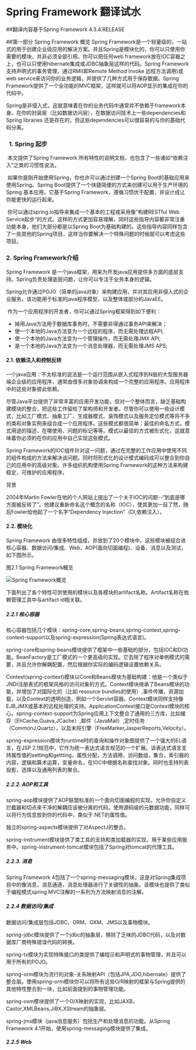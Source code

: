 # Spring Framework 翻译试水
##翻译内容基于Spring Framework 4.3.4.RELEASE

##第一部分 Spring Framework 概览
  Spring Framework是一个轻量级的，一站式的用于创建企业级应用的解决方案。并且Spring是模块化的，你可以只使用你需要的模块，并非必须全部引用。你可以把任何web framework放在IOC容器之上，也可以只使用hibernate集成或JDBC抽象层这样的代码。Spring Framework支持声明式的事务管理，通过RMI(即Remote Method Invoke 远程方法调用)或web service来访问你的业务逻辑，并提供了几种方式用于保存数据。Spring Framework提供了一个全功能的MVC框架，这样就可以将AOP显示的集成在你的代码中。

  Spring是非侵入式，这就意味着在你的业务代码中通常并不依赖于framework本身。在你的封装层（比如数据访问层），在数据访问技术上一些dependencies和Spring libraries 还是存在的，但这些dependencies可以很容易的与你的基础代码分离。

###   1. Spring 起步
  本文提供了Spring Framework 所有特性的说明文档，也包含了一些诸如“依赖注入”之类的习惯性说法。

  如果你是刚开始使用Spring，你也许可以通过创建一个Spring Boot的基础应用来使用Spring。Spring Boot提供了一个快捷简便的方式来创建可以用于生产环境的Spring 基本应用。它基于Spring Framework，遵循习惯优于配置，并设计成让你能更快的运行起来。

  你可以通过spring.io指导来集成一个基本的工程或采用像“构建RESTful Web Service起步”的方式。这样的方式更加容易理解，同时这些指导内容都非常注重功能本身，他们大部分都是以Spring Boot为基础构建的。这些指导内容同样包含了一些其他的Spring项目，这样当你要解决一个特殊问题的时候就可以考虑这些项目。
### 2. Spring Framework介绍

  Spring Framework 是一个java框架，用来为开发java应用提供多方面的底层支持。Spring负责处理底层问题，让你可以专注于业务本身的逻辑。

  Spring允许通过POJO（简单的java对象）来构建应用，并对其应用非侵入式的企业服务。该功能用于标准的java程序模型，以及整体或部分的JavaEE。

  作为一个应用程序的开发者，你可以通过Spring框架得到如下便利：

 - 掉用Java方法用于数据库事务时，不需要非得通过事务API来解决；
 - 使一个本地的Java方法变为一个远程的程序，而无需处理远程API;
 - 使一个本地的Java方法变为一个管理操作，而无需处理JMX API;
 - 是一个本地的Java方法变为一个消息处理器，而无需处理JMS APS;

#### 2.1. 依赖注入和控制反转
一个java应用：不太标准的说法是一个运行范围从嵌入式程序到N层的大型服务器端企业级的应用程序，通常由很多对象协调来构成一个完整的应用程序。应用程序中的这些对象彼此依赖。

尽管Java平台提供了非常丰富的应用开发功能，但对一个整体而言，缺乏基础构建模块的整合，把这些工作留给了架构师和开发者。尽管你可以使用一些设计模式，比如工厂模式、抽象工厂、生成器模式、装饰模式以及服务定位模式等将不多的类和对象实例来组合成一个应用程序。这些模式都很简单：最佳的命名方式，模式用途的描述、在哪使用、问题的标记等等。模式以最佳的方式被形式化，这就意味着你必须的在你的应用中自己实现这些模式。

Spring Framework的IOC组件针对这一问题，通过在完整的工作应用中使用不同的组件构成的方法来解决该问题。同时将形式化的设计模式编码成可以整合到你自己的应用中的高级对象。许多组织机构使用Spring Framework的这种方法来构建稳定，可维护的应用程序。
  

背景

  2004年Martin Fowler在他的个人网站上提出了一个关于IOC的问题--“到底是哪方面被反转了”。他建议重新命名这个概念的名称（IOC），使其更加一目了然，随后Fowler给他起了一个名字“Dependency Injection”（DI,依赖注入）。

#### 2.2. 模块化

Spring Framework 由很多特性组成，并放到了20个模块中。这些模块被组合进核心容器、数据访问/集成、Web、AOP(面向切面编程)、设备、消息以及测试，如下图所示。

  图2.1 Spring Framework概览

  ![Spring Framework概览](http://docs.spring.io/spring/docs/current/spring-framework-reference/htmlsingle/images/xspring-overview.png.pagespeed.ic.r3l2HohxPQ.webp)

  下面列出了各个特性可供使用的模块以及各模块的artifact名称。Artifact名称在依赖管理工具中与artifact id相关联。

##### 2.2.1 核心容器

  核心容器包括几个模块：spring-core,spring-beans,spring-context,spring-context-support以及spring-expression(Spring表达式语言)。

  spring-core和spring-beans模块提供了框架中一些基础的部分，包括IOC和DI功能。BeanFactory是工厂模式的一个更高级的实现。它去除了程序对单例模式的需要，并且允许你解耦配置，然后根据你实际的编码逻辑设置依赖关系。

  Context(spring-context)模块以Core和Beans模块为基础构建：他是一个类似于JNDI注册表式的框架风格的访问对象的方式。Context模块继承了Beans模块的功能，并增加了对国际化的（比如 resource bundles的使用）,事件传播，资源加载，以及Context的透明创造，例如一个Servlet容器。Context模块同样支持像EJB,JMX或基本的远程处理的支持。ApplicationContext接口是Context模块的核心。spring-context-support为Spring应用上下文整合了通用的三方库，比如缓存（EhCache,Guava,JCache）,邮件（JavaMail）,定时任务（CommonJ,Quartz），以及末班引擎（FreeMarker,JasperReports,Velocity）。

  spring-expression模块为runtime时的查询和操作对象图提供了一个强大的EL语言，在JSP 2.1规范中，它作为统一表达式语言规范的一个扩展。该表达式语言支持属性值的setting和gettting，属性分配，方法调用，访问数组，集合，索引器的内容，逻辑和算术运算，变量命名，在IOC中根据名称查找对象。同时也支持列表投影，选择以及通用列表的聚合。

##### 2.2.2. AOP和工具

  spring-aop模块提供了AOP联盟标准的一个面向切面编程的实现，允许你自定义拦截器和切点来干净的解耦应该被分离的代码。使用源码级的元数据功能，同样可以将行为信息放到你的代码中，类似于.NET的属性值。

  独立的spring-aspects模块提供了对AspectJ的整合。

  spring-instrument模块提供了类工具的支持和类加载器的实现，用于某些应用服务中。spring-instrument-tomcat模块包括了Spring对tomcat的代理工具。

##### 2.2.3. 消息

  Spring Framework 4包括了一个spring-messaging模块，这是对Spring集成项目中的像消息，消息通道，消息处理器进行了关键性的抽象。该模块也提供了类似于编程模式spring MVC注解的一系列为方法映射消息的注解。

##### 2.2.4 数据访问/集成

数据访问/集成层包括JDBC、ORM、OXM、JMS以及事物模块。

spring-jdbc模块提供了一个jdbc的抽象层，移除了乏味的JDBC代码，以及对数据库厂商特殊错误代码的转换。

spring-tx模块为实现特殊接口的类提供了编程示和声明式的事物管理，并且可以用于所有的POJO。

spring-orm模块为流行的对象-关系映射API（包括JPA,JDO,hibernate）提供了整合层。使用spring-orm模块你可以将所有这些O/R映射的框架与Spring提供的其他特性整合到一块，比如前面提到的事物管理功能。

spring-oxm模块提供了一个O/X映射的实现，比如JAXB，Castor,XMLBeans,JiBX,XStream的抽象层。

spring-jms模块（java消息服务）包括生产和处理消息的功能。从Spring Framework 4.1开始，使用spring-messaging模块提供了集成。

##### 2.2.5 Web
